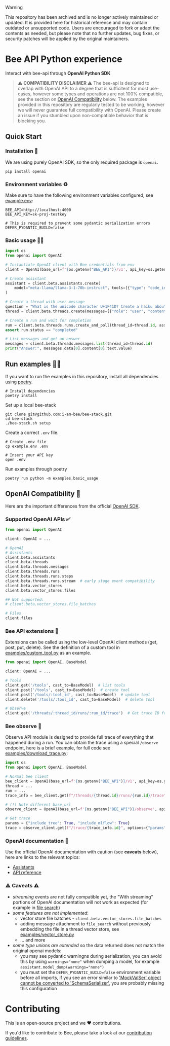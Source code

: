 > [!WARNING]  
> 
> This repository has been archived and is no longer actively maintained or updated. It is provided here for historical reference and may contain outdated or unsupported code. Users are encouraged to fork or adapt the contents as needed, but please note that no further updates, bug fixes, or security patches will be applied by the original maintainers.

# Bee API Python experience

Interact with bee-api through **OpenAI Python SDK**

> **⚠️ COMPATIBILITY DISCLAIMER ⚠️**
> The bee-api is designed to overlap with OpenAI API
> to a degree that is sufficitent for most use-cases, however some types and operations are not 100%
> compatible, see the section on [OpenAI Compatibility](#openai-compatibility-) below. The examples provided in this
> repository are regularly tested to be working, however we will never guarantee full compatibility with OpenAI.
> Please create an issue if you stumbled upon non-compatible behavior that is blocking you.

## Quick Start

### Installation 🔧

We are using purely OpenAI SDK, so the only required package is `openai`.

```shell
pip install openai
```

### Environment variables ♻️

Make sure to have the following environment variables configured,
see [example.env](example.env):

```
BEE_API=http://localhost:4000
BEE_API_KEY=sk-proj-testkey

# This is required to prevent some pydantic serialization errors
DEFER_PYDANTIC_BUILD=false
```

### Basic usage 🧑‍💻

```python
import os
from openai import OpenAI

# Instantiate OpenAI client with Bee credentials from env
client = OpenAI(base_url=f'{os.getenv("BEE_API")}/v1', api_key=os.getenv("BEE_API_KEY"))

# Create assistant
assistant = client.beta.assistants.create(
    model="meta-llama/llama-3-1-70b-instruct", tools=[{"type": "code_interpreter"}]
)

# Create a thread with user message
question = "What is the unicode character U+1F41D? Create a haiku about it."
thread = client.beta.threads.create(messages=[{"role": "user", "content": question}])

# Create a run and wait for completion
run = client.beta.threads.runs.create_and_poll(thread_id=thread.id, assistant_id=assistant.id)
assert run.status == "completed"

# List messages and get an answer
messages = client.beta.threads.messages.list(thread_id=thread.id)
print("Answer:", messages.data[0].content[0].text.value)
```

## Run examples 🏃‍♀️

If you want to run the examples in this repository, install all dependencies
using [poetry](https://python-poetry.org/).

```shell
# Install dependencies
poetry install
```

Set up a local bee-stack

```shell
git clone git@github.com:i-am-bee/bee-stack.git
cd bee-stack
./bee-stack.sh setup
```

Create a correct `.env` file.

```shell
# Create .env file
cp example.env .env

# Insert your API key
open .env
```

Run examples through poetry

```shell
poetry run python -m examples.basic_usage
```

## OpenAI Compatibility 🧭
Here are the important differences from the official [OpenAI SDK](https://github.com/openai/openai-python).

### Supported OpenAI APIs ✅

```python
from openai import OpenAI

client: OpenAI = ...

# OpenAI
# Assistants
client.beta.assistants
client.beta.threads
client.beta.threads.messages
client.beta.threads.runs
client.beta.threads.runs.steps
client.beta.threads.runs.stream  # early stage event compatibility
client.beta.vector_stores
client.beta.vector_stores.files

## Not supported:
# client.beta.vector_stores.file_batches

# Files
client.files
```

### Bee API extensions 🐝

Extensions can be called using the low-level OpenAI client methods (get, post, put, delete). See the
definition of a custom tool in [examples/custom_tool.py](examples/custom_tool.py) as an example.

```python
from openai import OpenAI, BaseModel

client: OpenAI = ...

# Tools
client.get('/tools', cast_to=BaseModel)  # list tools
client.post('/tools', cast_to=BaseModel)  # create tool
client.post('/tools/:tool_id', cast_to=BaseModel)  # update tool
client.delete('/tools/:tool_id', cast_to=BaseModel)  # delete tool

# Observe
client.get('/threads/:thread_id/runs/:run_id/trace')  # Get trace ID for a run
```

### Bee observe 🎥

Observe API module is designed to provide full trace of everything that happened during a run.
You can obtain the trace using a special `/observe` endpoint, here is a brief example, for full code
see [examples/download_trace.py](examples/download_trace.py):

```python
import os
from openai import OpenAI, BaseModel

# Normal bee client
bee_client = OpenAI(base_url=f'{os.getenv("BEE_API")}/v1', api_key=os.getenv("BEE_API_KEY"))
thread = ...
run = ...
trace_info = bee_client.get(f"/threads/{thread.id}/runs/{run.id}/trace", cast_to=BaseModel)

# (!) Note different base_url
observe_client = OpenAI(base_url=f'{os.getenv("BEE_API")}/observe', api_key=os.getenv("BEE_API_KEY"))

# Get trace
params = {"include_tree": True, "include_mlflow": True}
trace = observe_client.get(f"/trace/{trace_info.id}", options={"params": params}, cast_to=BaseModel)
```

### OpenAI documentation 📄

Use the official OpenAI documentation with caution (see **caveats** below), here are links to the relevant topics:

- [Assistants](https://platform.openai.com/docs/assistants/overview)
- [API reference](https://platform.openai.com/docs/api-reference/assistants)

### ⚠️ Caveats ⚠️

- *streaming* events are not fully compatible yet, the "With streaming" portions of OpenAI documentation will not work
  as expected (for example in
  [file search](https://platform.openai.com/docs/assistants/tools/file-search/step-5-create-a-run-and-check-the-output))
- *some features are not implemented*:
    - vector store file batches - `client.beta.vector_stores.file_batches`
    - adding message attachment to `file_search` without previously embedding the file in a thread vector store,
      see [examples/vector_store.py](examples/vector_store.py)
    - ... and more
- *some type unions are extended* so the data returned does not match the original openai models:
    - you may see pydantic warningns during serialization, you can avoid this by using `warnings="none"` when dumping a
      model, for example `assistant.model_dump(warnings="none")`
    - you must set the `DEFER_PYDANTIC_BUILD=false` environment variable before all imports, if you see an error similar
      to ['MockValSer' object cannot be converted to 'SchemaSerializer'](https://github.com/pydantic/pydantic/discussions/7710),
      you are probably missing this configuration

# Contributing
This is an open-source project and we ❤️ contributions.

If you'd like to contribute to Bee, please take a look at our [contribution guidelines](./CONTRIBUTING.md).
